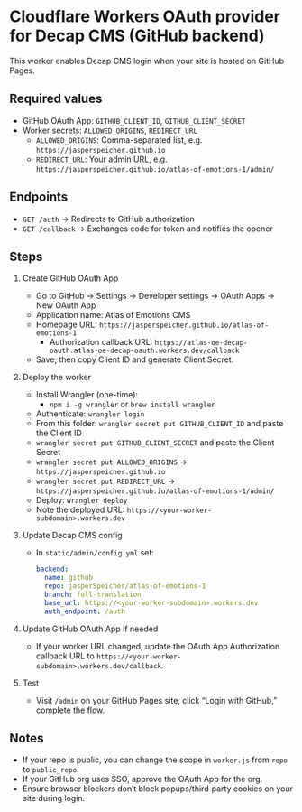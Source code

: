 # Cloudflare Workers OAuth provider for Decap CMS (GitHub backend)

This worker enables Decap CMS login when your site is hosted on GitHub Pages.

## Required values
- GitHub OAuth App: `GITHUB_CLIENT_ID`, `GITHUB_CLIENT_SECRET`
- Worker secrets: `ALLOWED_ORIGINS`, `REDIRECT_URL`
  - `ALLOWED_ORIGINS`: Comma-separated list, e.g. `https://jasperspeicher.github.io`
  - `REDIRECT_URL`: Your admin URL, e.g. `https://jasperspeicher.github.io/atlas-of-emotions-1/admin/`

## Endpoints
- `GET /auth` → Redirects to GitHub authorization
- `GET /callback` → Exchanges code for token and notifies the opener

## Steps
1) Create GitHub OAuth App
   - Go to GitHub → Settings → Developer settings → OAuth Apps → New OAuth App
   - Application name: Atlas of Emotions CMS
   - Homepage URL: `https://jasperspeicher.github.io/atlas-of-emotions-1`
      - Authorization callback URL: `https://atlas-oe-decap-oauth.atlas-oe-decap-oauth.workers.dev/callback`
   - Save, then copy Client ID and generate Client Secret.


2) Deploy the worker
   - Install Wrangler (one-time):
     - `npm i -g wrangler` or `brew install wrangler`
   - Authenticate: `wrangler login`
   - From this folder: `wrangler secret put GITHUB_CLIENT_ID` and paste the Client ID
   - `wrangler secret put GITHUB_CLIENT_SECRET` and paste the Client Secret
   - `wrangler secret put ALLOWED_ORIGINS` → `https://jasperspeicher.github.io`
   - `wrangler secret put REDIRECT_URL` → `https://jasperspeicher.github.io/atlas-of-emotions-1/admin/`
   - Deploy: `wrangler deploy`
   - Note the deployed URL: `https://<your-worker-subdomain>.workers.dev`

3) Update Decap CMS config
   - In `static/admin/config.yml` set:
     ```yaml
     backend:
       name: github
       repo: jasperSpeicher/atlas-of-emotions-1
       branch: full-translation
       base_url: https://<your-worker-subdomain>.workers.dev
       auth_endpoint: /auth
     ```

4) Update GitHub OAuth App if needed
   - If your worker URL changed, update the OAuth App Authorization callback URL to `https://<your-worker-subdomain>.workers.dev/callback`.

5) Test
   - Visit `/admin` on your GitHub Pages site, click “Login with GitHub,” complete the flow.

## Notes
- If your repo is public, you can change the scope in `worker.js` from `repo` to `public_repo`.
- If your GitHub org uses SSO, approve the OAuth App for the org.
- Ensure browser blockers don’t block popups/third‑party cookies on your site during login.


